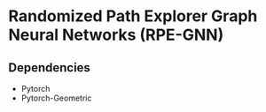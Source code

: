 # Randomized Path Explorer Graph Neural Networks (RPE-GNN)

## Dependencies

* Pytorch
* Pytorch-Geometric

